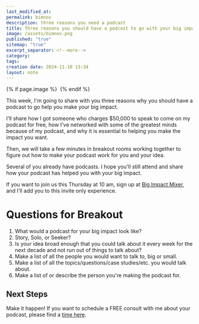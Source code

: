 ```yaml
---
last_modified_at: 
permalink: bimnov
description: three reasons you need a podcast
title: Three reasons you should have a podcast to go with your big impact!
image: /assets/bimnov.png
published: "true"
sitemap: "true"
excerpt_separator: <!--more-->
category: 
tags: 
creation date: 2024-11-18 13:34
layout: note
---
```

{% if page.image %} <img src="{{ page.image }}" alt=""> {% endif %}

This week, I'm going to share with you three reasons why you should have a podcast to go help you make your big impact. 

I'll share how I got someone who charges $50,000 to speak to come on my podcast for free, how I've networked with some of the greatest minds because of my podcast, and why it is essential to helping you make the impact you want. 

Then, we will take a few minutes in breakout rooms working together to figure out how to make your podcast work for you and your idea. 

Several of you already have podcasts. I hope you'll still attend and share how your podcast has helped you with your big impact. 

If you want to join us this Thursday at 10 am, sign up at [Big Impact Mixer](https://bigimpactmixer.com), and I'll add you to this invite only experience. 

# Questions for Breakout
1. What would a podcast for your big impact look like? 
2. Story, Solo, or Seeker?
3. Is your idea broad enough that you could talk about it every week for the next decade and not run out of things to talk about? 
4. Make a list of all the people you would want to talk to, big or small. 
5. Make a list of all the topics/questions/case studies/etc. you would talk about.
6. Make a list of or describe the person you're making the podcast for. 

## Next Steps
Make it happen! If you want to schedule a FREE consult with me about your podcast, please find a [time here](http://cal.com/jethrojones/podcast).


